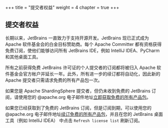 +++
title = "提交者权益"
weight = 4
chapter = true
+++

## 提交者权益

长期以来，JetBrains 一直致力于支持开源开发。JetBrains 现已正式成为Apache 软件基金会的白金目标赞助商。每个 Apache Committer 都有资格获得免费订阅，使他们能够访问所有 JetBrains IDE，例如 IntelliJ IDEA、PyCharm 和其他桌面工具。

所有之前获得免费 JetBrains 许可证的个人提交者的订阅都将被归入 Apache 软件基金会官方帐户并延长一年。此外，所有进一步的续订都将自动化，因此新的 Apache 提交者只需请求免费的所有产品包一次。

如果您是 Apache ShardingSphere 提交者，但仍未收到免费的 JetBrains 订阅，请使用您的 @apache.org 电子邮件地址[立即获取免费的所有产品包](https://www.jetbrains.com/shop/eform/apache?product=ALL)。

如果您已经获取到了免费的 JetBrains 订阅，但是订阅到期，可以使用您的 @apache.org 电子邮件地址[续订免费的所有产品包](https://www.jetbrains.com/shop/eform/apache?product=ALL)，并且在您的 JetBrains 桌面工具（例如 IntelliJ IDEA） 中点击 `Refresh license list` 刷新订阅。
